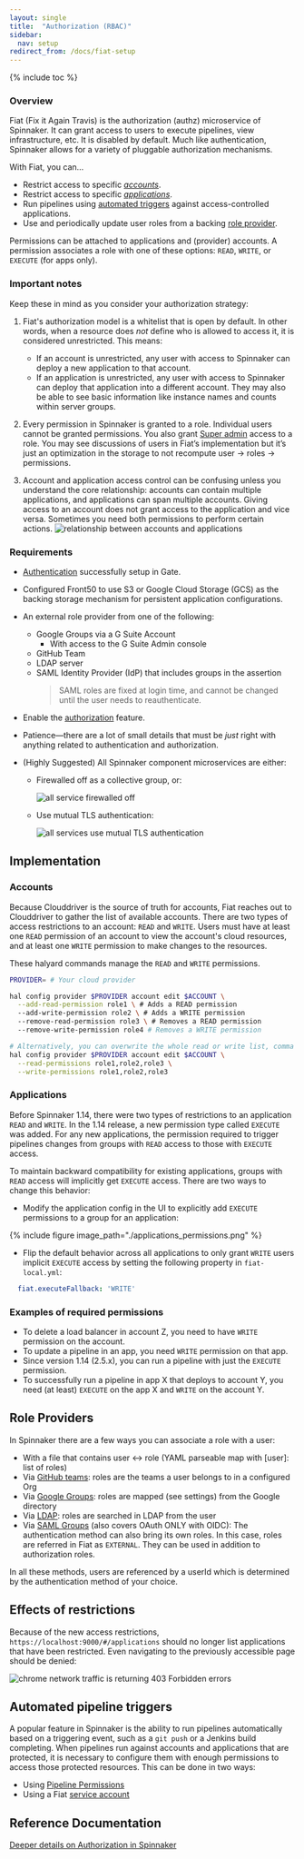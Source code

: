 ```yaml
---
layout: single
title:  "Authorization (RBAC)"
sidebar:
  nav: setup
redirect_from: /docs/fiat-setup
---
```


{% include toc %}

### Overview

Fiat (Fix it Again Travis) is the authorization (authz) microservice of Spinnaker. It can grant access to users 
to execute pipelines, view infrastructure, etc. It is disabled by default. Much like authentication, Spinnaker allows for a 
variety of pluggable authorization mechanisms. 

With Fiat, you can&hellip;

* Restrict access to specific [_accounts_](#accounts).
* Restrict access to specific [_applications_](#applications).
* Run pipelines using [automated triggers](#automated-pipeline-triggers) against access-controlled applications.
* Use and periodically update user roles from a backing [role provider](#role-providers).

Permissions can be attached to applications and (provider) accounts. A permission associates a role with one of these
 options: `READ`, `WRITE`, or `EXECUTE` (for apps only).
 

### Important notes

Keep these in mind as you consider your authorization strategy:

1) Fiat's authorization model is a whitelist that is open by default. In other words, when a resource does _not_ 
define who is allowed to access it, it is considered unrestricted.  This means:
   * If an account is unrestricted, any user with access to Spinnaker can deploy a new application
   to that account.
   * If an application is unrestricted, any user with access to Spinnaker can deploy that
   application into a different account. They may also be able to see basic information like
   instance names and counts within server groups.

1)  Every permission in Spinnaker is granted to a role. Individual users cannot be granted permissions. You also grant
 [Super admin](/setup/security/admin/) access to a role. You may see discussions of users in Fiat’s implementation but
  it’s just an optimization in the storage to not recompute user → roles → permissions.

1)  Account and application access control can be confusing unless you understand the core
relationship: accounts can contain multiple applications, and applications can span multiple
accounts.  Giving access to an account does not grant access to the application and vice versa.  Sometimes you need 
both permissions to perform certain actions.
![relationship between accounts and applications](application-account-relationship.png)


### Requirements

* [Authentication](../authentication) successfully setup in Gate.

* Configured Front50 to use S3 or Google Cloud Storage (GCS) as the backing storage mechanism for
 persistent application configurations.

* An external role provider from one of the following:
    * Google Groups via a G Suite Account
        * With access to the G Suite Admin console
    * GitHub Team
    * LDAP server
    * SAML Identity Provider (IdP) that includes groups in the assertion
        > SAML roles are fixed at login time, and cannot be changed until the user needs to
        reauthenticate.

* Enable the [authorization](/reference/halyard/commands/#hal-config-security-authz-enable) feature.

* Patience&mdash;there are a lot of small details that must be _just_ right with anything related to
 authentication and authorization.

* (Highly Suggested) All Spinnaker component microservices are either:
    * Firewalled off as a collective group, or:

        ![all service firewalled off](fiat-firewall.png)

    * Use mutual TLS authentication:

        ![all services use mutual TLS authentication](fiat-mTLS.png)



## Implementation

### Accounts
 Because Clouddriver is the source of truth for accounts, Fiat reaches out to Clouddriver
to gather the list of available accounts. There are two types of access restrictions to an account: `READ` and 
`WRITE`. Users must have at least one `READ` permission of an account to view the account's cloud resources, and at 
least one `WRITE` permission to make changes to the resources.

These halyard commands manage the `READ` and `WRITE` permissions.

```bash
PROVIDER= # Your cloud provider

hal config provider $PROVIDER account edit $ACCOUNT \
  --add-read-permission role1 \ # Adds a READ permission
  --add-write-permission role2 \ # Adds a WRITE permission
  --remove-read-permission role3 \ # Removes a READ permission
  --remove-write-permission role4 # Removes a WRITE permission

# Alternatively, you can overwrite the whole read or write list, comma delimited.
hal config provider $PROVIDER account edit $ACCOUNT \
  --read-permissions role1,role2,role3 \
  --write-permissions role1,role2,role3
```

### Applications
Before Spinnaker 1.14, there were two types of restrictions to an application `READ` and `WRITE`.
In the 1.14 release, a new permission type called `EXECUTE` was added. For any new applications,
the permission required to trigger pipelines changes from groups with `READ` access to those with
`EXECUTE` access.

To maintain backward compatibility for existing applications, groups with `READ` access will implicitly
get `EXECUTE` access. There are two ways to change this behavior:

* Modify the application config in the UI to explicitly add `EXECUTE` permissions to a group for an application:

{% include figure
   image_path="./applications_permissions.png"
%}

* Flip the default behavior across all applications to only grant `WRITE` users implicit `EXECUTE` access by
setting the following property in `fiat-local.yml`:

```yml
  fiat.executeFallback: 'WRITE'
```

### Examples of required permissions

- To delete a load balancer in account Z, you need to have `WRITE` permission on the account.
- To update a pipeline in an app, you need `WRITE` permission on that app.
- Since version 1.14 (2.5.x), you can run a pipeline with just the `EXECUTE` permission.
- To successfully run a pipeline in app X that deploys to account Y, you need (at least)  `EXECUTE` on the app X and
 `WRITE` on the account Y.

## Role Providers
In Spinnaker there are a few ways you can associate a role with a user:

- With a file that contains user ↔ role (YAML parseable map with [user]: list of roles)
- Via [GitHub teams](./github-teams/): roles are the teams a user belongs to in a configured Org
- Via [Google Groups](./google-groups/): roles are mapped (see settings) from the Google directory
- Via [LDAP](./ldap/): roles are searched in LDAP from the user
- Via [SAML Groups](./saml/) (also covers OAuth ONLY with OIDC): The authentication method can also bring its own roles. In this case, roles are referred
 in Fiat as `EXTERNAL`. They can be used in addition to authorization roles.
 
In all these methods, users are referenced by a userId which is determined by the authentication method of your choice.

## Effects of restrictions

Because of the new access restrictions, `https://localhost:9000/#/applications` should no longer
list applications that have been restricted. Even navigating to the previously accessible page
should be denied:

![chrome network traffic is returning 403 Forbidden errors](restricted-network-traffic.png)

## Automated pipeline triggers

A popular feature in Spinnaker is the ability to run pipelines automatically based on a
triggering event, such as a `git push` or a Jenkins build completing. When pipelines run against
accounts and applications that are protected, it is necessary to configure
them with enough permissions to access those protected resources. This can
be done in two ways:

* Using [Pipeline Permissions](./pipeline-permissions/)
* Using a Fiat [service account](./service-accounts/)

## Reference Documentation
[Deeper details on Authorization in Spinnaker](/reference/architecture/authz_authn/authorization/)
